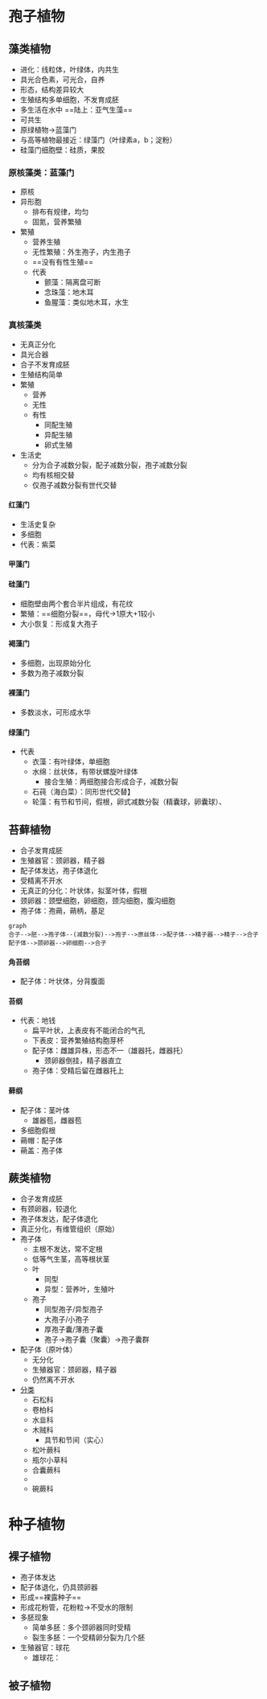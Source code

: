 # 孢子植物
## 藻类植物
- 进化：线粒体，叶绿体，内共生
- 具光合色素，可光合，自养
 - 形态，结构差异较大
- 生殖结构多单细胞，不发育成胚
- 多生活在水中 ==陆上：亚气生藻==
- 可共生
- 原绿植物->蓝藻门
- 与高等植物最接近：绿藻门（叶绿素a，b；淀粉）
- 硅藻门细胞壁：硅质，果胶
### 原核藻类：蓝藻门
- 原核
- 异形胞
	- 排布有规律，均匀
	- 固氮，营养繁殖
- 繁殖
	- 营养生殖
	- 无性繁殖：外生孢子，内生孢子
	- ==没有有性生殖==
	- 代表
		- 颤藻：隔离盘可断
		- 念珠藻：地木耳
		- 鱼腥藻：类似地木耳，水生
### 真核藻类
- 无真正分化
- 具光合器
- 合子不发育成胚
- 生殖结构简单
- 繁殖
	- 营养
	- 无性
	- 有性
		- 同配生殖
		- 异配生殖
		- 卵式生殖
- 生活史
	- 分为合子减数分裂，配子减数分裂，孢子减数分裂
	- 均有核相交替
	- 仅孢子减数分裂有世代交替
#### 红藻门
- 生活史复杂
- 多细胞
- 代表：紫菜
#### 甲藻门
#### 硅藻门
- 细胞壁由两个套合半片组成，有花纹
- 繁殖：==细胞分裂==，母代->1原大+1较小
- 大小恢复：形成复大孢子
#### 褐藻门
- 多细胞，出现原始分化
- 多数为孢子减数分裂
#### 裸藻门
- 多数淡水，可形成水华
#### 绿藻门
- 代表
	- 衣藻：有叶绿体，单细胞
	- 水绵：丝状体，有带状螺旋叶绿体
		- 接合生殖：两细胞接合形成合子，减数分裂
	- 石莼（海白菜）：同形世代交替】
	- 轮藻：有节和节间，假根，卵式减数分裂（精囊球，卵囊球）、
## 苔藓植物
- 合子发育成胚
- 生殖器官：颈卵器，精子器
- 配子体发达，孢子体退化
- 受精离不开水
- 无真正的分化：叶状体，拟茎叶体，假根
- 颈卵器：颈壁细胞，卵细胞，颈沟细胞，腹沟细胞
- 孢子体：孢蒴，蒴柄，基足
```mermaid
graph
合子-->胚-->孢子体--(减数分裂)-->孢子-->原丝体-->配子体-->精子器-->精子-->合子
配子体-->颈卵器-->卵细胞-->合子
```
#### 角苔纲
- 配子体：叶状体，分背腹面
#### 苔纲
- 代表：地钱
	- 扁平叶状，上表皮有不能闭合的气孔
	- 下表皮：营养繁殖结构胞芽杯
	- 配子体：雌雄异株，形态不一（雄器托，雌器托）
		- 颈卵器倒挂，精子器直立
	- 孢子体：受精后留在雌器托上
#### 藓纲
- 配子体：茎叶体
	- 雄器苞，雌器苞
- 多细胞假根
- 蒴帽：配子体
- 蒴盖：孢子体
## 蕨类植物
- 合子发育成胚
- 有颈卵器，较退化
- 孢子体发达，配子体退化
- 真正分化，有维管组织（原始）
- 孢子体
	- 主根不发达，常不定根
	- 低等气生茎，高等根状茎
	- 叶
		- 同型
		- 异型：营养叶，生殖叶
	- 孢子
		- 同型孢子/异型孢子
		- 大孢子/小孢子
		- 厚孢子囊/薄孢子囊
		- 孢子->孢子囊（聚囊）->孢子囊群
- 配子体（原叶体）
	- 无分化
	- 生殖器官：颈卵器，精子器
	- 仍然离不开水
- [分类](obsidian://open?vault=notebook&file=%E5%88%86%E7%B1%BB1.pdf)
	- 石松科
	- 卷柏科
	- 水韭科
	- 木贼科
		- 具节和节间（实心）
	- 松叶蕨科
	- 瓶尔小草科
	- 合囊蕨科
	- 
	- 碗蕨科
# 种子植物
## 裸子植物
  - 孢子体发达
  - 配子体退化，仍具颈卵器
  - 形成==裸露种子==
  - 形成花粉管，花粉粒->不受水的限制
  - 多胚现象
	  - 简单多胚：多个颈卵器同时受精
	  - 裂生多胚：一个受精卵分裂为几个胚
  - 生殖器官：球花
	  - 雄球花：
## 被子植物

